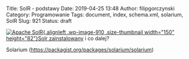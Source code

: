 Title: SolR - podstawy
Date: 2019-04-25 13:48
Author: filipgorczynski
Category: Programowanie
Tags: document, index, schema.xml, solarium, SolR
Slug: 921
Status: draft

[![Apache SolR](https://filipgorczynski.files.wordpress.com/2014/10/solr.png?w=150){.alignleft .wp-image-910 .size-thumbnail width="150" height="82"}](http://filipgorczynski.wordpress.com/2014/10/18/solr-podstawy/)[Solr zainstalowany](http://filipgorczynski.wordpress.com/2014/10/18/solr-4-w-windows-7-na-tomcat-8/ "Solr 4 w Windows 7 na Tomcat 8") i co dalej?

Solarium (https://packagist.org/packages/solarium/solarium)
